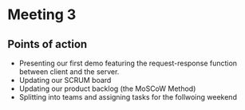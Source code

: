# Meeting 3

## Points of action
- Presenting our first demo featuring the request-response function between client and the server.
- Updating our SCRUM board
- Updating our product backlog (the MoSCoW Method) 
- Splitting into teams and assigning tasks for the follwoing weekend
